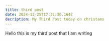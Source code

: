 ```yaml
---
title: third post
date: 2024-12-25T17:37:30.164Z
decription: My Third Post today on christams
---
```

H﻿ello this is my third post that I am writing
